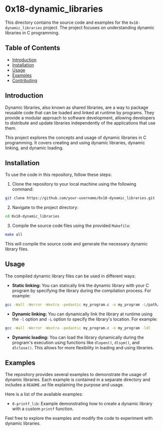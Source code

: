 # 0x18-dynamic_libraries

This directory contains the source code and examples for the `0x18-dynamic_libraries` project. The project focuses on understanding dynamic libraries in C programming.

## Table of Contents

- [Introduction](#introduction)
- [Installation](#installation)
- [Usage](#usage)
- [Examples](#examples)
- [Contributing](#contributing)

## Introduction

Dynamic libraries, also known as shared libraries, are a way to package reusable code that can be loaded and linked at runtime by programs. They provide a modular approach to software development, allowing developers to distribute and update libraries independently of the applications that use them.

This project explores the concepts and usage of dynamic libraries in C programming. It covers creating and using dynamic libraries, dynamic linking, and dynamic loading.

## Installation

To use the code in this repository, follow these steps:

1. Clone the repository to your local machine using the following command:

```bash
git clone https://github.com/your-username/0x18-dynamic_libraries.git
```

2. Navigate to the project directory:

```bash
cd 0x18-dynamic_libraries
```

3. Compile the source code files using the provided `Makefile`:

```bash
make all
```

This will compile the source code and generate the necessary dynamic library files.

## Usage

The compiled dynamic library files can be used in different ways:

- **Static linking:** You can statically link the dynamic library with your C program by specifying the library during the compilation process. For example:

```bash
gcc -Wall -Werror -Wextra -pedantic my_program.c -o my_program -L/path/to/library -lmylibrary
```

- **Dynamic linking:** You can dynamically link the library at runtime using the `-l` option and `-L` option to specify the library's location. For example:

```bash
gcc -Wall -Werror -Wextra -pedantic my_program.c -o my_program -ldl
```

- **Dynamic loading:** You can load the library dynamically during the program's execution using functions like `dlopen()`, `dlsym()`, and `dlclose()`. This allows for more flexibility in loading and using libraries.

## Examples

The repository provides several examples to demonstrate the usage of dynamic libraries. Each example is contained in a separate directory and includes a `README.md` file explaining the purpose and usage.

Here is a list of the available examples:

- `0-printf_lib`: Example demonstrating how to create a dynamic library with a custom `printf` function.

Feel free to explore the examples and modify the code to experiment with dynamic libraries.

